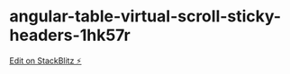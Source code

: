 # angular-table-virtual-scroll-sticky-headers-1hk57r

[Edit on StackBlitz ⚡️](https://stackblitz.com/edit/angular-table-virtual-scroll-sticky-headers-1hk57r)